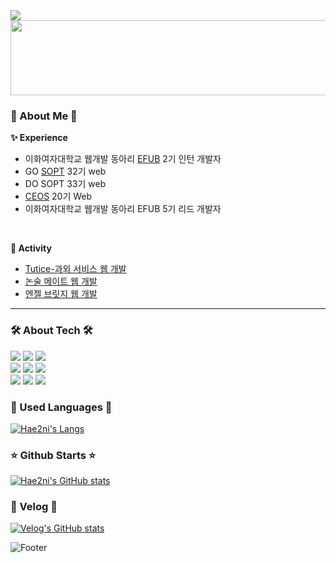 <div>
<img src="https://capsule-render.vercel.app/api?type=waving&color=auto&height=100&section=header&fontSize=30" />

  
<a href="https://www.gitanimals.org/en_US?utm_medium=image&utm_source=hae2ni&utm_content=line">
  <img
    src="https://render.gitanimals.org/lines/hae2ni?pet-id=684660580156265994"
    width="600"
    height="120"
  />
</a>

  
### 👀 About Me 👀
<b>✨ Experience </b>
<br/>
<ul>
  <li>이화여자대학교 웹개발 동아리 <a href="https://efub.vercel.app/">EFUB</a> 2기 인턴 개발자</li>
  <li>GO <a href="https://www.sopt.org/">SOPT</a> 32기 web</li>
  <li>DO SOPT 33기 web</li>
  <li><a href="https://ceos-sinchon.com/">CEOS<a/> 20기 Web</li>
  <li>이화여자대학교 웹개발 동아리 EFUB 5기 리드 개발자</li>
</ul>
</br>

<b>🚀 Activity</b>
<ul>
  <li><a href="https://tutice.com/">Tutice-과외 서비스 웹 개발</a></li>
  <li><a href="https://www.nonsoolmate.com/">논술 메이트 웹 개발</a></li>
<li><a href="https://www.angelbridge.site/">엔젤 브릿지 웹 개발</a></li>
</ul>
<div>

  ----
  
### 🛠️ About Tech 🛠️
<img src="https://img.shields.io/badge/HTML5-E34F26?style=flat&logo=HTML5&logoColor=white" />
<img src="https://img.shields.io/badge/CSS3-1572B6?style=flat&logo=CSS3&logoColor=white" />
<img src="https://img.shields.io/badge/javascript-F7DF1E?style=flat&logo=javascript&logoColor=white" /> </br>
<img src="https://img.shields.io/badge/TypeScript-3178C6?style=flat&logo=TypeScript&logoColor=white" />
<img src="https://img.shields.io/badge/React-61DAFB?style=flat&logo=React&logoColor=white" />
<img src="https://img.shields.io/badge/ReactQuery-FF4154?style=flat&logo=ReactQuery&logoColor=white" /> </br>
<img src="https://img.shields.io/badge/styledcomponents-DB7093?style=flat&logo=styled-components&logoColor=white" />
<img src="https://img.shields.io/badge/Python-3776AB?style=flat&logo=Python&logoColor=white" />
<img src="https://img.shields.io/badge/ReactNative-61DAFB?style=flat&logo=React&logoColor=white" /> </br>


### 💬 Used Languages 💬
[![Hae2ni's Langs](https://github-readme-stats.vercel.app/api/top-langs/?username=hae2ni)](https://github.com/anuraghazra/github-readme-stats)



</div>

### ⭐️ Github Starts ⭐️

[![Hae2ni's GitHub stats](https://github-readme-stats.vercel.app/api?username=hae2ni)](https://github.com/anuraghazra/github-readme-stats)

### 🚀 Velog 🚀
[![Velog's GitHub stats](https://velog-readme-stats.vercel.app/api?name=hae2ni)](https://velog.io/@hae2ni)


![Footer](https://capsule-render.vercel.app/api?type=waving&color=auto&height=200&section=footer)
</div>
